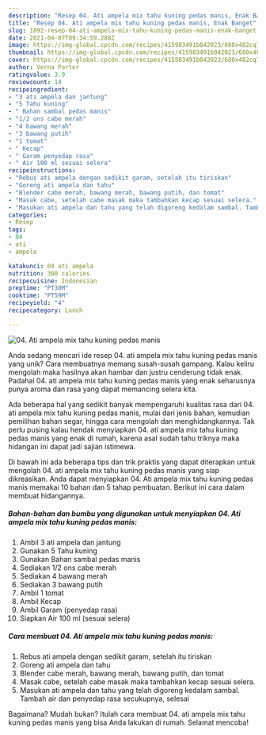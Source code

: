 ```yaml
---
description: "Resep 04. Ati ampela mix tahu kuning pedas manis, Enak Banget"
title: "Resep 04. Ati ampela mix tahu kuning pedas manis, Enak Banget"
slug: 1892-resep-04-ati-ampela-mix-tahu-kuning-pedas-manis-enak-banget
date: 2021-04-07T09:34:59.288Z
image: https://img-global.cpcdn.com/recipes/415983491b042023/680x482cq70/04-ati-ampela-mix-tahu-kuning-pedas-manis-foto-resep-utama.jpg
thumbnail: https://img-global.cpcdn.com/recipes/415983491b042023/680x482cq70/04-ati-ampela-mix-tahu-kuning-pedas-manis-foto-resep-utama.jpg
cover: https://img-global.cpcdn.com/recipes/415983491b042023/680x482cq70/04-ati-ampela-mix-tahu-kuning-pedas-manis-foto-resep-utama.jpg
author: Verna Porter
ratingvalue: 3.9
reviewcount: 14
recipeingredient:
- "3 ati ampela dan jantung"
- "5 Tahu kuning"
- " Bahan sambal pedas manis"
- "1/2 ons cabe merah"
- "4 bawang merah"
- "3 bawang putih"
- "1 tomat"
- " Kecap"
- " Garam penyedap rasa"
- " Air 100 ml sesuai selera"
recipeinstructions:
- "Rebus ati ampela dengan sedikit garam, setelah itu tiriskan"
- "Goreng ati ampela dan tahu"
- "Blender cabe merah, bawang merah, bawang putih, dan tomat"
- "Masak cabe, setelah cabe masak maka tambahkan kecap sesuai selera."
- "Masukan ati ampela dan tahu yang telah digoreng kedalam sambal. Tambah air dan penyedap rasa secukupnya, selesai"
categories:
- Resep
tags:
- 04
- ati
- ampela

katakunci: 04 ati ampela 
nutrition: 300 calories
recipecuisine: Indonesian
preptime: "PT30M"
cooktime: "PT59M"
recipeyield: "4"
recipecategory: Lunch

---
```



![04. Ati ampela mix tahu kuning pedas manis](https://img-global.cpcdn.com/recipes/415983491b042023/680x482cq70/04-ati-ampela-mix-tahu-kuning-pedas-manis-foto-resep-utama.jpg)

Anda sedang mencari ide resep 04. ati ampela mix tahu kuning pedas manis yang unik? Cara membuatnya memang susah-susah gampang. Kalau keliru mengolah maka hasilnya akan hambar dan justru cenderung tidak enak. Padahal 04. ati ampela mix tahu kuning pedas manis yang enak seharusnya punya aroma dan rasa yang dapat memancing selera kita.

Ada beberapa hal yang sedikit banyak mempengaruhi kualitas rasa dari 04. ati ampela mix tahu kuning pedas manis, mulai dari jenis bahan, kemudian pemilihan bahan segar, hingga cara mengolah dan menghidangkannya. Tak perlu pusing kalau hendak menyiapkan 04. ati ampela mix tahu kuning pedas manis yang enak di rumah, karena asal sudah tahu triknya maka hidangan ini dapat jadi sajian istimewa.




Di bawah ini ada beberapa tips dan trik praktis yang dapat diterapkan untuk mengolah 04. ati ampela mix tahu kuning pedas manis yang siap dikreasikan. Anda dapat menyiapkan 04. Ati ampela mix tahu kuning pedas manis memakai 10 bahan dan 5 tahap pembuatan. Berikut ini cara dalam membuat hidangannya.

<!--inarticleads1-->

##### Bahan-bahan dan bumbu yang digunakan untuk menyiapkan 04. Ati ampela mix tahu kuning pedas manis:

1. Ambil 3 ati ampela dan jantung
1. Gunakan 5 Tahu kuning
1. Gunakan  Bahan sambal pedas manis
1. Sediakan 1/2 ons cabe merah
1. Sediakan 4 bawang merah
1. Sediakan 3 bawang putih
1. Ambil 1 tomat
1. Ambil  Kecap
1. Ambil  Garam (penyedap rasa)
1. Siapkan  Air 100 ml (sesuai selera)




<!--inarticleads2-->

##### Cara membuat 04. Ati ampela mix tahu kuning pedas manis:

1. Rebus ati ampela dengan sedikit garam, setelah itu tiriskan
1. Goreng ati ampela dan tahu
1. Blender cabe merah, bawang merah, bawang putih, dan tomat
1. Masak cabe, setelah cabe masak maka tambahkan kecap sesuai selera.
1. Masukan ati ampela dan tahu yang telah digoreng kedalam sambal. Tambah air dan penyedap rasa secukupnya, selesai




Bagaimana? Mudah bukan? Itulah cara membuat 04. ati ampela mix tahu kuning pedas manis yang bisa Anda lakukan di rumah. Selamat mencoba!

